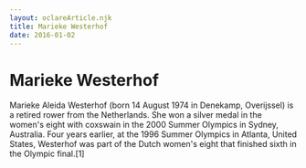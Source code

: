 ```yaml
---
layout: oclareArticle.njk
title: Marieke Westerhof
date: 2016-01-02
---
```


# Marieke Westerhof

Marieke Aleida Westerhof (born 14 August 1974 in Denekamp, Overijssel) is a retired rower from the Netherlands. She won a silver medal in the women's eight with coxswain in the 2000 Summer Olympics in Sydney, Australia. Four years earlier, at the 1996 Summer Olympics in Atlanta, United States, Westerhof was part of the Dutch women's eight that finished sixth in the Olympic final.[1]